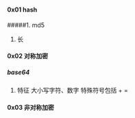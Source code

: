 ###
#### 0x01 hash
#####1. md5 
1. 长
#### 0x02 对称加密
##### base64
1. 特征 大小写字符、数字 特殊符号包括 + = 

#### 0x03 非对称加密